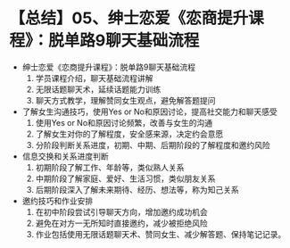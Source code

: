 # 【总结】05、绅士恋爱《恋商提升课程》：脱单路9聊天基础流程

-   绅士恋爱《恋商提升课程》：脱单路9聊天基础流程
    1.  学员课程介绍，聊天基础流程讲解
    2.  无限话题聊天术，延续话题能力训练
    3.  聊天方式教学，理解赞同女生观点，避免解答题提问
-   了解女生沟通技巧，使用Yes or No和原因讨论，提高社交能力和聊天感受
    1.  使用Yes or No和原因讨论频繁，改善与女生的沟通
    2.  了解女生对你的了解程度，安全感来源，决定约会意愿
    3.  分阶段判断关系进度，初期、中期、后期阶段的了解程度和邀约风险
-   信息交换和关系进度判断
    1.  初期阶段了解工作、年龄等，类似熟人关系
    2.  中期阶段了解家庭、爱好、生活习惯，类似朋友关系
    3.  后期阶段深入了解未来期待、经历、想法等，称为知己关系
-   邀约技巧和作业安排
    1.  在初中阶段尝试引导聊天方向，增加邀约成功机会
    2.  避免在对方一无所知时直接邀约，减少被拒绝风险
    3.  作业包括使用无限话题聊天术、赞同女生、减少解答题、保持笔记记录。